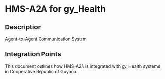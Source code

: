 # HMS-A2A for gy_Health

## Description

Agent-to-Agent Communication System

## Integration Points

This document outlines how HMS-A2A is integrated with gy_Health systems in Cooperative Republic of Guyana.
